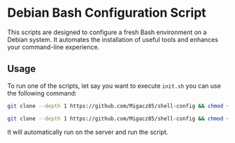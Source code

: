# Debian Bash Configuration Script

This scripts are designed to configure a fresh Bash environment on a Debian system. It automates the installation of useful tools and enhances your command-line experience.

## Usage

To run one of the scripts, let say you want to execute `init.sh` you can use the following command:

```bash
git clone --depth 1 https://github.com/Migacz85/shell-config && chmod +x -R shell-config/ && ./shell-config/init.sh 
```

```bash
git clone --depth 1 https://github.com/Migacz85/shell-config && chmod +x -R shell-config/ && ./shell-config/wp_info.sh 
```


It will automatically run on the server and run the script.